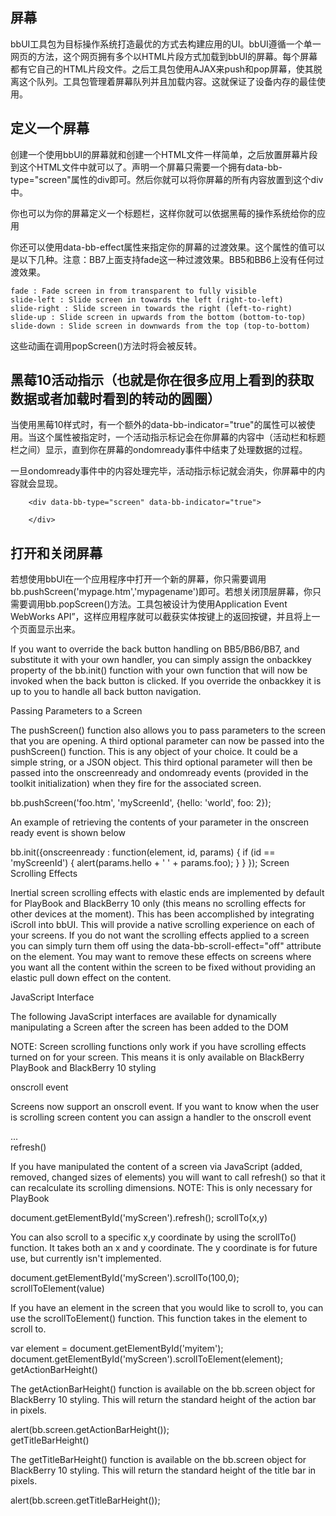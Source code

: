 屏幕
-

bbUI工具包为目标操作系统打造最优的方式去构建应用的UI。bbUI遵循一个单一网页的方法，这个网页拥有多个以HTML片段方式加载到bbUI的屏幕。每个屏幕都有它自己的HTML片段文件。之后工具包使用AJAX来push和pop屏幕，使其脱离这个队列。工具包管理着屏幕队列并且加载内容。这就保证了设备内存的最佳使用。

定义一个屏幕
-

创建一个使用bbUI的屏幕就和创建一个HTML文件一样简单，之后放置屏幕片段到这个HTML文件中就可以了。声明一个屏幕只需要一个拥有data-bb-type="screen"属性的div即可。然后你就可以将你屏幕的所有内容放置到这个div中。

你也可以为你的屏幕定义一个标题栏，这样你就可以依据黑莓的操作系统给你的应用

你还可以使用data-bb-effect属性来指定你的屏幕的过渡效果。这个属性的值可以是以下几种。注意：BB7上面支持fade这一种过渡效果。BB5和BB6上没有任何过渡效果。

    fade : Fade screen in from transparent to fully visible
    slide-left : Slide screen in towards the left (right-to-left)
    slide-right : Slide screen in towards the right (left-to-right)
    slide-up : Slide screen in upwards from the bottom (bottom-to-top)
    slide-down : Slide screen in downwards from the top (top-to-bottom)
    
这些动画在调用popScreen()方法时将会被反转。

黑莓10活动指示（也就是你在很多应用上看到的获取数据或者加载时看到的转动的圆圈）
-

当使用黑莓10样式时，有一个额外的data-bb-indicator="true"的属性可以被使用。当这个属性被指定时，一个活动指示标记会在你屏幕的内容中（活动栏和标题栏之间）显示，直到你在屏幕的ondomready事件中结束了处理数据的过程。

一旦ondomready事件中的内容处理完毕，活动指示标记就会消失，你屏幕中的内容就会显现。

        <div data-bb-type="screen" data-bb-indicator="true">
        
        </div>
        
打开和关闭屏幕
-

若想使用bbUI在一个应用程序中打开一个新的屏幕，你只需要调用bb.pushScreen('mypage.htm','mypagename')即可。若想关闭顶层屏幕，你只需要调用bb.popScreen()方法。工具包被设计为使用Application Event WebWorks API”，这样应用程序就可以截获实体按键上的返回按键，并且将上一个页面显示出来。

If you want to override the back button handling on BB5/BB6/BB7, and substitute it with your own handler, you can simply assign the onbackkey property of the bb.init() function with your own function that will now be invoked when the back button is clicked. If you override the onbackkey it is up to you to handle all back button navigation.

<html>
    <head>
        <link  rel="stylesheet" type="text/css" href="bbui.css"></link>
        <script type="text/javascript" src="bbui.js"></script>
        <script type="text/javascript" src="cordova.js"></script>
        <script type="text/javascript">
          document.addEventListener('webworksready', function(e) {
              bb.init();
              // Open our first screen
              bb.pushScreen('firstScreen.htm', 'firstScreen');
          }, false);
        </script>
    </head>
    <body>  
    </body>
</html>
Passing Parameters to a Screen

The pushScreen() function also allows you to pass parameters to the screen that you are opening. A third optional parameter can now be passed into the pushScreen() function. This is any object of your choice. It could be a simple string, or a JSON object. This third optional parameter will then be passed into the onscreenready and ondomready events (provided in the toolkit initialization) when they fire for the associated screen.

bb.pushScreen('foo.htm', 'myScreenId', {hello: 'world', foo: 2});

An example of retrieving the contents of your parameter in the onscreen ready event is shown below

bb.init({onscreenready : function(element, id, params) {
                if (id == 'myScreenId') {
                      alert(params.hello + ' ' + params.foo);
                } 
          }
         });
Screen Scrolling Effects

Inertial screen scrolling effects with elastic ends are implemented by default for PlayBook and BlackBerry 10 only (this means no scrolling effects for other devices at the moment). This has been accomplished by integrating iScroll into bbUI.
This will provide a native scrolling experience on each of your screens. If you do not want the scrolling effects applied to a screen you can simply turn them off using the data-bb-scroll-effect="off" attribute on the <screen> element. You may want to remove these effects on screens where you want all the content within the screen to be fixed without providing an elastic pull down effect on the content.

<div data-bb-type="screen" data-bb-scroll-effect="off">

</div>
JavaScript Interface

The following JavaScript interfaces are available for dynamically manipulating a Screen after the screen has been added to the DOM

NOTE: Screen scrolling functions only work if you have scrolling effects turned on for your screen. This means it is only available on BlackBerry PlayBook and BlackBerry 10 styling

onscroll event

Screens now support an onscroll event. If you want to know when the user is scrolling screen content you can assign a handler to the onscroll event

<div data-bb-type="screen" onscroll="doSomething()">
...
</div>
refresh()

If you have manipulated the content of a screen via JavaScript (added, removed, changed sizes of elements) you will want to call refresh() so that it can recalculate its scrolling dimensions. NOTE: This is only necessary for PlayBook

document.getElementById('myScreen').refresh();
scrollTo(x,y)

You can also scroll to a specific x,y coordinate by using the scrollTo() function. It takes both an x and y coordinate. The y coordinate is for future use, but currently isn't implemented.

document.getElementById('myScreen').scrollTo(100,0);
scrollToElement(value)

If you have an element in the screen that you would like to scroll to, you can use the scrollToElement() function. This function takes in the element to scroll to.

var element = document.getElementById('myitem');
document.getElementById('myScreen').scrollToElement(element);    
getActionBarHeight()

The getActionBarHeight() function is available on the bb.screen object for BlackBerry 10 styling. This will return the standard height of the action bar in pixels.

alert(bb.screen.getActionBarHeight());    
getTitleBarHeight()

The getTitleBarHeight() function is available on the bb.screen object for BlackBerry 10 styling. This will return the standard height of the title bar in pixels.

alert(bb.screen.getTitleBarHeight());    
